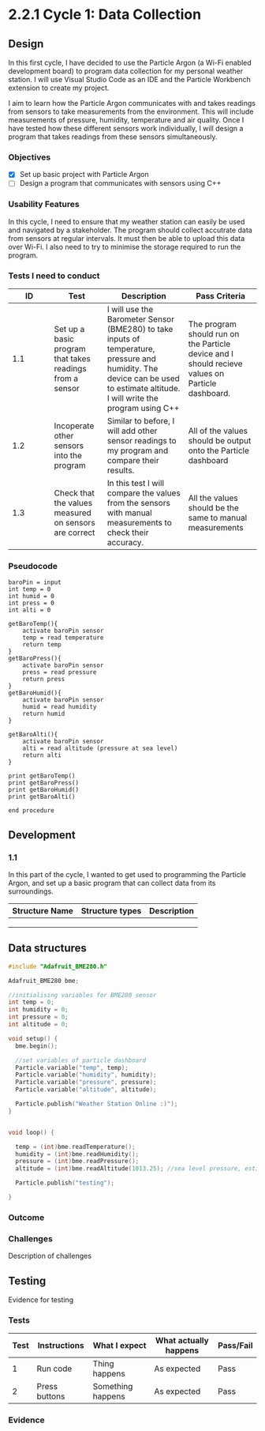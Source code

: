 # 2.2.1 Cycle 1: Data Collection

## Design

In this first cycle, I have decided to use the Particle Argon (a Wi-Fi enabled development board) to program data collection for my personal weather station. I will use Visual Studio Code as an IDE and the Particle Workbench extension to create my project.&#x20;

I aim to learn how the Particle Argon communicates with and takes readings from sensors to take measurements from the environment. This will include measurements of pressure, humidity, temperature and air quality. Once I have tested how these different sensors work individually, I will design a program that takes readings from these sensors simultaneously.

### Objectives

* [x] Set up basic project with Particle Argon
* [ ] Design a program that communicates with sensors using C++

### Usability Features

In this cycle, I need to ensure that my weather station can easily be used and navigated by a stakeholder. The program should collect accutrate data from sensors at regular intervals. It must then be able to upload this data over Wi-Fi. I also need to try to minimise the storage required to run the program.

### Tests I need to conduct

<table><thead><tr><th width="69">ID</th><th>Test</th><th>Description</th><th>Pass Criteria</th></tr></thead><tbody><tr><td>1.1</td><td>Set up a basic program that takes readings from a sensor</td><td>I will use the Barometer Sensor (BME280) to take inputs of temperature, pressure and humidity. The device can be used to estimate altitude. I will write the program using C++</td><td>The program should run on the Particle device and I should recieve values on Particle dashboard.</td></tr><tr><td>1.2</td><td>Incoperate other sensors into the program</td><td>Similar to before, I will add other sensor readings to my program and compare their results.</td><td>All of the values should be output onto the Particle dashboard</td></tr><tr><td>1.3</td><td>Check that the values measured on sensors are correct</td><td>In this test I will compare the values from the sensors with manual measurements to check their accuracy.</td><td>All the values should be the same to manual measurements</td></tr></tbody></table>

### Pseudocode

```
baroPin = input
int temp = 0
int humid = 0
int press = 0
int alti = 0

getBaroTemp(){
    activate baroPin sensor
    temp = read temperature
    return temp
}
getBaroPress(){
    activate baroPin sensor
    press = read pressure
    return press
}
getBaroHumid(){
    activate baroPin sensor
    humid = read humidity
    return humid
}

getBaroAlti(){
    activate baroPin sensor
    alti = read altitude (pressure at sea level)
    return alti
}

print getBaroTemp()
print getBaroPress()
print getBaroHumid()
print getBaroAlti()
    
end procedure
```



## Development

### 1.1

In this part of the cycle, I wanted to get used to programming the Particle Argon, and set up a basic program that can collect data from its surroundings.

| Structure Name | Structure types | Description |
| -------------- | --------------- | ----------- |
|                |                 |             |
|                |                 |             |
|                |                 |             |

## Data structures

```cpp
#include "Adafruit_BME280.h"

Adafruit_BME280 bme;

//initialising variables for BME280 sensor
int temp = 0;
int humidity = 0;
int pressure = 0;
int altitude = 0;

void setup() {
  bme.begin();

  //set variables of particle dashboard
  Particle.variable("temp", temp);
  Particle.variable("humidity", humidity);
  Particle.variable("pressure", pressure);
  Particle.variable("altitude", altitude);

  Particle.publish("Weather Station Online :)");
}


void loop() {

  temp = (int)bme.readTemperature();
  humidity = (int)bme.readHumidity();
  pressure = (int)bme.readPressure();
  altitude = (int)bme.readAltitude(1013.25); //sea level pressure, estimates altitude

  Particle.publish("testing");

}
```

### Outcome

### Challenges

Description of challenges

## Testing

Evidence for testing

### Tests

| Test | Instructions  | What I expect     | What actually happens | Pass/Fail |
| ---- | ------------- | ----------------- | --------------------- | --------- |
| 1    | Run code      | Thing happens     | As expected           | Pass      |
| 2    | Press buttons | Something happens | As expected           | Pass      |

### Evidence
